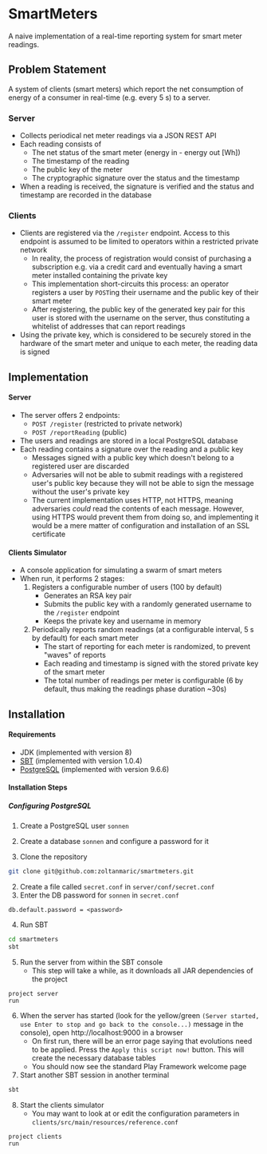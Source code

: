 # SmartMeters

A naive implementation of a real-time reporting system for smart
meter readings.

## Problem Statement

A system of clients (smart meters) which report the net
consumption of energy of a consumer in real-time (e.g. every
5 s) to a server.

### Server
* Collects periodical net meter readings via a JSON REST API
* Each reading consists of
  * The net status of the smart meter (energy in - energy out \[Wh\])
  * The timestamp of the reading
  * The public key of the meter
  * The cryptographic signature over the status and the timestamp
* When a reading is received, the signature is verified and the
status and timestamp are recorded in the database

### Clients
* Clients are registered via the `/register` endpoint. Access to
this endpoint is assumed to be limited to operators within a
restricted private network
  * In reality, the process of registration would consist of
  purchasing a subscription e.g. via a credit card and eventually
  having a smart meter installed containing the private key
  * This implementation short-circuits this process: an operator
  registers a user by `POST`ing their username and the public key
  of their smart meter
  * After registering, the public key of the generated key pair
  for this user is stored with the username on the server,
  thus constituting a whitelist of addresses that can report
  readings
* Using the private key, which is considered to be securely stored
in the hardware of the smart meter and unique to each meter, the
reading data is signed

## Implementation
#### Server
* The server offers 2 endpoints:
  * `POST /register` (restricted to private network)
  * `POST /reportReading` (public)
* The users and readings are stored in a local PostgreSQL database
* Each reading contains a signature over the reading and a public
key
  * Messages signed with a public key which doesn't belong to a
  registered user are discarded
  * Adversaries will not be able to submit readings with a
  registered user's public key because they will not be able to
  sign the message without the user's private key
  * The current implementation uses HTTP, not HTTPS, meaning
  adversaries _could_ read the contents of each message. However,
  using HTTPS would prevent them from doing so, and implementing
  it would be a mere matter of configuration and installation of
  an SSL certificate
  
#### Clients Simulator
* A console application for simulating a swarm of smart meters
* When run, it performs 2 stages:
  1. Registers a configurable number of users (100 by default)
     * Generates an RSA key pair
     * Submits the public key with a randomly generated username to
     the `/register` endpoint
     * Keeps the private key and username in memory
  2. Periodically reports random readings (at a configurable
  interval, 5 s by default) for each smart meter
     * The start of reporting for each meter is randomized, to
     prevent "waves" of reports
     * Each reading and timestamp is signed with the stored private
     key of the smart meter
     * The total number of readings per meter is configurable
     (6 by default, thus making the readings phase duration ~30s)
    
    
## Installation
#### Requirements
* JDK (implemented with version 8)
* [SBT](http://www.scala-sbt.org/download.html) (implemented with version 1.0.4)
* [PostgreSQL](https://www.postgresql.org/download) (implemented with version 9.6.6)

#### Installation Steps
##### Configuring PostgreSQL
1. Create a PostgreSQL user `sonnen`
2. Create a database `sonnen` and configure a password for it


1. Clone the repository
```bash
git clone git@github.com:zoltanmaric/smartmeters.git
```
2. Create a file called `secret.conf` in
`server/conf/secret.conf`
3. Enter the DB password for `sonnen` in `secret.conf`
```hocon
db.default.password = <password>
```
4. Run SBT
```bash
cd smartmeters
sbt
```
5. Run the server from within the SBT console
   * This step will take a while, as it downloads all JAR
   dependencies of the project
```sbtshell
project server
run
```
6. When the server has started (look for the yellow/green 
`(Server started, use Enter to stop and go back to the console...)`
message in the console), open http://localhost:9000 in a browser
   * On first run, there will be an error page saying that
   evolutions need to be applied. Press the `Apply this script
   now!` button. This
   will create the necessary database tables
   * You should now see the standard Play Framework welcome page
7. Start another SBT session in another terminal
```bash
sbt
```
8. Start the clients simulator
   * You may want to look at or edit the configuration parameters
   in `clients/src/main/resources/reference.conf`
```sbtshell
project clients
run
```

